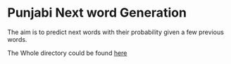 # Punjabi Next word Generation

The aim is to predict next words with their probability given a few previous words.

The Whole directory could be found [here](https://drive.google.com/drive/folders/1nWxjQz6ItNkoiAf2fNNmTvjvpCn5sgRw?usp=sharing)